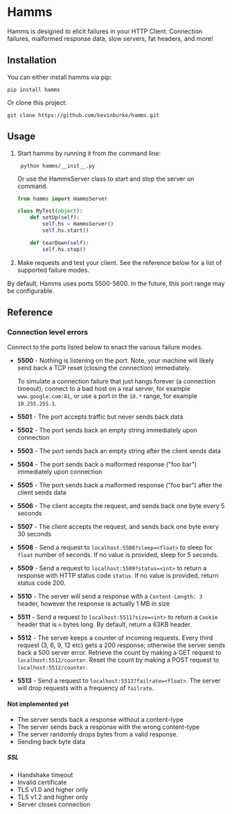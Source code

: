 # Hamms

Hamms is designed to elicit failures in your HTTP Client. Connection failures,
malformed response data, slow servers, fat headers, and more!

## Installation

You can either install hamms via pip:

    pip install hamms

Or clone this project:

    git clone https://github.com/kevinburke/hamms.git

## Usage

1. Start hamms by running it from the command line:

        python hamms/__init__.py

    Or use the HammsServer class to start and stop the server on command.

    ```python
    from hamms import HammsServer

    class MyTest(object):
        def setUp(self):
            self.hs = HammsServer()
            self.hs.start()

        def tearDown(self):
            self.hs.stop()
    ```

2. Make requests and test your client. See the reference below for a list of
   supported failure modes.

By default, Hamms uses ports 5500-5600. In the future, this port range may be
configurable.

## Reference

### Connection level errors

Connect to the ports listed below to enact the various failure modes.

- **5500** - Nothing is listening on the port. Note, your machine will likely
send back a TCP reset (closing the connection) immediately.

    To simulate a connection failure that just hangs forever (a connection
    timeout), connect to a bad host on a real server, for example
    `www.google.com:81`, or use a port in the `10.*` range, for example
    `10.255.255.1`.

- **5501** - The port accepts traffic but never sends back data

- **5502** - The port sends back an empty string immediately upon connection

- **5503** - The port sends back an empty string after the client sends data

- **5504** - The port sends back a malformed response ("foo bar") immediately upon connection

- **5505** - The port sends back a malformed response ("foo bar") after the client sends data

- **5506** - The client accepts the request, and sends back one byte every 5 seconds

- **5507** - The client accepts the request, and sends back one byte every 30 seconds

- **5508** - Send a request to `localhost:5508?sleep=<float>` to sleep
for `float` number of seconds. If no value is provided, sleep for 5 seconds.

- **5509** - Send a request to `localhost:5509?status=<int>` to return
  a response with HTTP status code `status`. If no value is provided, return
  status code 200.

- **5510** - The server will send a response with a `Content-Length: 3` header,
  however the response is actually 1 MB in size

- **5511** - Send a request to `localhost:5511?size=<int>` to return a `Cookie`
  header that is `n` bytes long. By default, return a 63KB header.

- **5512** - The server keeps a counter of incoming requests. Every third
request (3, 6, 9, 12 etc) gets a 200 response; otherwise the server sends
back a 500 server error. Retrieve the count by making a GET request to
`localhost:5512/counter`. Reset the count by making a POST request to
`localhost:5512/counter`.

- **5513** - Send a request to `localhost:5513?failrate=<float>`. The server
  will drop requests with a frequency of `failrate`.

#### Not implemented yet

- The server sends back a response without a content-type
- The server sends back a response with the wrong content-type
- The server randomly drops bytes from a valid response.
- Sending back byte data

##### SSL

- Handshake timeout
- Invalid certificate
- TLS v1.0 and higher only
- TLS v1.2 and higher only
- Server closes connection
